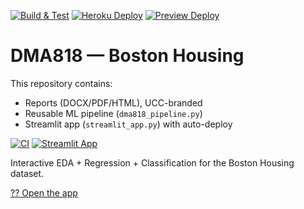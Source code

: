 [![Build & Test](https://img.shields.io/github/actions/workflow/status/eskgyimah/DMA818-BostonHousing/python-ci.yml?branch=main&label=Build%20%26%20Test&logo=github&labelColor=0d1117&logoColor=white&style=flat)](https://github.com/eskgyimah/DMA818-BostonHousing/actions/workflows/python-ci.yml)
[![Heroku Deploy](https://img.shields.io/github/actions/workflow/status/eskgyimah/DMA818-BostonHousing/deploy-heroku.yml?branch=main&label=Heroku%20Deploy&logo=heroku&labelColor=0d1117&logoColor=white&style=flat)](https://github.com/eskgyimah/DMA818-BostonHousing/actions/workflows/deploy-heroku.yml)
[![Preview Deploy](https://img.shields.io/github/actions/workflow/status/eskgyimah/DMA818-BostonHousing/deploy-preview.yml?branch=main&label=Preview%20Deploy&logo=githubactions&labelColor=0d1117&logoColor=white&style=flat)](https://github.com/eskgyimah/DMA818-BostonHousing/actions/workflows/deploy-preview.yml)

# DMA818 — Boston Housing



This repository contains:
- Reports (DOCX/PDF/HTML), UCC-branded
- Reusable ML pipeline (`dma818_pipeline.py`)
- Streamlit app (`streamlit_app.py`) with auto-deploy

[![CI](https://github.com/eskgyimah/DMA818-BostonHousing/actions/workflows/ci.yml/badge.svg)](https://github.com/eskgyimah/DMA818-BostonHousing/actions/workflows/ci.yml)
[![Streamlit App](https://img.shields.io/badge/Streamlit-Live-FF4B4B.svg)](https://dma818-bostonhousing-a7sxfoly9ssrmqpzdbioqk.streamlit.app/)

Interactive EDA + Regression + Classification for the Boston Housing dataset.


[?? Open the app](https://dma818-bostonhousing-a7sxfoly9ssrmqpzdbioqk.streamlit.app/)


